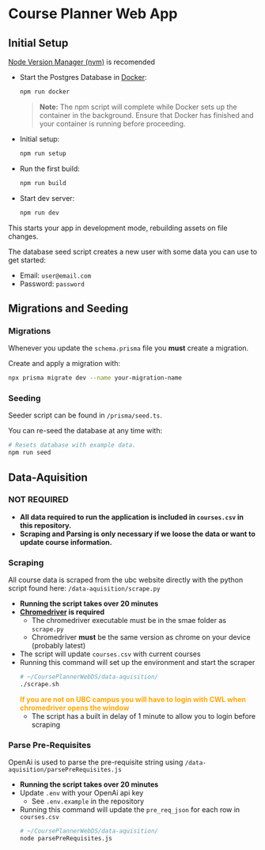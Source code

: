 # Course Planner Web App


## Initial Setup

[Node Version Manager (nvm)](https://github.com/nvm-sh/nvm) is recomended

- Start the Postgres Database in [Docker](https://www.docker.com/get-started):

  ```sh
  npm run docker
  ```

  > **Note:** The npm script will complete while Docker sets up the container in the background. Ensure that Docker has finished and your container is running before proceeding.

- Initial setup:

  ```sh
  npm run setup
  ```

- Run the first build:

  ```sh
  npm run build
  ```

- Start dev server:

  ```sh
  npm run dev
  ```

This starts your app in development mode, rebuilding assets on file changes.

The database seed script creates a new user with some data you can use to get started:

- Email: `user@email.com`
- Password: `password`

## Migrations and Seeding

### Migrations
Whenever you update the `schema.prisma` file you **must** create a migration.

Create and apply a migration with:
  ```bash
  npx prisma migrate dev --name your-migration-name
  ```
### Seeding

Seeder script can be found in `/prisma/seed.ts`.

You can re-seed the database at any time with:
```bash
# Resets database with example data.
npm run seed
```

## Data-Aquisition

### NOT REQUIRED
- **All data required to run the application is included in `courses.csv` in this repository.**
- **Scraping and Parsing is only necessary if we loose the data or want to update course information.**

### Scraping

All course data is scraped from the ubc website directly with the python script found here: `/data-aquisition/scrape.py`

- **Running the script takes over 20 minutes**
- **[Chromedriver](https://googlechromelabs.github.io/chrome-for-testing/#stable) is required**
  - The chromedriver executable must be in the smae folder as `scrape.py`
  - Chromedriver **must** be the same version as chrome on your device (probably latest)
- The script will update `courses.csv` with current courses
- Running this command will set up the environment and start the scraper
  ```bash
  # ~/CoursePlannerWebDS/data-aquisition/
  ./scrape.sh
  ```
  <strong style="color: orange;" >If you are not on UBC campus you will have to login with CWL when chromedriver opens the window</strong>
  - The script has a built in delay of 1 minute to allow you to login before scraping

### Parse Pre-Requisites
OpenAi is used to parse the pre-requisite string using `/data-aquisition/parsePreRequisites.js`

- **Running the script takes over 20 minutes**
- Update `.env` with your OpenAi api key
  - See `.env.example` in the repository
- Running this command will update the `pre_req_json` for each row in `courses.csv`
  ```bash
  # ~/CoursePlannerWebDS/data-aquisition/
  node parsePreRequisites.js
  ```



